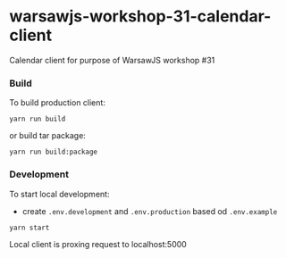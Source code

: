# warsawjs-workshop-31-calendar-client
Calendar client for purpose of WarsawJS workshop #31

### Build
To build production client:
```
yarn run build
```

or build tar package:

```
yarn run build:package
```

### Development
To start local development:

* create `.env.development` and `.env.production` based od `.env.example`
```
yarn start
```
Local client is proxing request to localhost:5000
